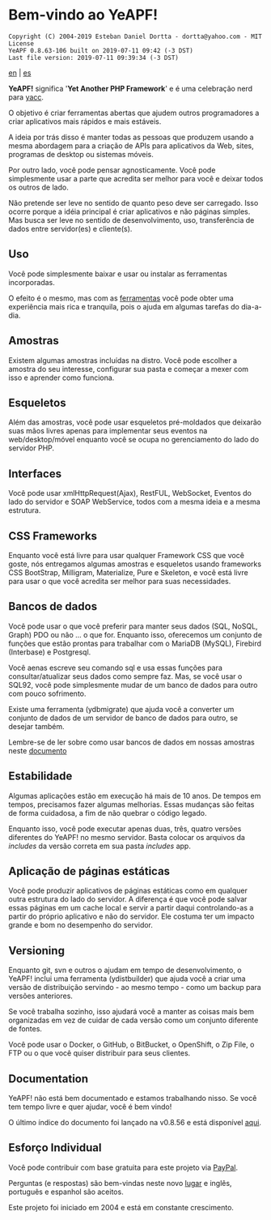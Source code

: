 # **Bem-vindo ao YeAPF!**

    Copyright (C) 2004-2019 Esteban Daniel Dortta - dortta@yahoo.com - MIT License
    YeAPF 0.8.63-106 built on 2019-07-11 09:42 (-3 DST)
    Last file version: 2019-07-11 09:39:34 (-3 DST)

[en](readme-en.md) | [es](readme-es.md) 

**YeAPF!** significa '**Yet Another PHP Framework**' e é uma celebração nerd para [yacc](https://whatis.techtarget.com/definition/yacc-yet-another-compiler-compiler).

O objetivo é criar ferramentas abertas que ajudem outros programadores a criar aplicativos mais rápidos e mais estáveis.

A ideia por trás disso é manter todas as pessoas que produzem usando a mesma abordagem para a criação de APIs para aplicativos da Web, sites, programas de desktop ou sistemas móveis.

Por outro lado, você pode pensar agnosticamente. Você pode simplesmente usar a parte que acredita ser melhor para você e deixar todos os outros de lado.

Não pretende ser leve no sentido de quanto peso deve ser carregado. Isso ocorre porque a idéia principal é criar aplicativos e não páginas simples. Mas busca ser leve no sentido de desenvolvimento, uso, transferência de dados entre servidor(es) e cliente(s).

## Uso
Você pode simplesmente baixar e usar ou instalar as ferramentas incorporadas.

O efeito é o mesmo, mas com as [ferramentas](http://www.yeapf.com/wp/?p=455) você pode obter uma experiência mais rica e tranquila, pois o ajuda em algumas tarefas do dia-a-dia.

## Amostras
Existem algumas amostras incluídas na distro. Você pode escolher a amostra do seu interesse, configurar sua pasta e começar a mexer com isso e aprender como funciona.

## Esqueletos
Além das amostras, você pode usar esqueletos pré-moldados que deixarão suas mãos livres apenas para implementar seus eventos na web/desktop/móvel enquanto você se ocupa no gerenciamento do lado do servidor PHP.

## Interfaces
Você pode usar xmlHttpRequest(Ajax), RestFUL, WebSocket, Eventos do lado do servidor e SOAP WebService, todos com a mesma ideia e a mesma estrutura.

## CSS Frameworks
Enquanto você está livre para usar qualquer Framework CSS que você goste, nós entregamos algumas amostras e esqueletos usando frameworks CSS BootStrap, Milligram, Materialize, Pure e Skeleton, e você está livre para usar o que você acredita ser melhor para suas necessidades.

## Bancos de dados
Você pode usar o que você preferir para manter seus dados (SQL, NoSQL, Graph) PDO ou não ... o que for. Enquanto isso, oferecemos um conjunto de funções que estão prontas para trabalhar com o MariaDB (MySQL), Firebird (Interbase) e Postgresql.

Você aenas escreve seu comando sql e usa essas funções para consultar/atualizar seus dados como sempre faz. Mas, se você usar o SQL92, você pode simplesmente mudar de um banco de dados para outro com pouco sofrimento.

Existe uma ferramenta (ydbmigrate) que ajuda você a converter um conjunto de dados de um servidor de banco de dados para outro, se desejar também.

Lembre-se de ler sobre como usar bancos de dados em nossas amostras neste [documento](readme-database-samples-pt-br.md)

## Estabilidade
Algumas aplicações estão em execução há mais de 10 anos. De tempos em tempos, precisamos fazer algumas melhorias. Essas mudanças são feitas de forma cuidadosa, a fim de não quebrar o código legado.

Enquanto isso, você pode executar apenas duas, três, quatro versões diferentes do YeAPF! no mesmo servidor. Basta colocar os arquivos da *includes* da versão correta em sua pasta *includes* app.

## Aplicação de páginas estáticas
Você pode produzir aplicativos de páginas estáticas como em qualquer outra estrutura do lado do servidor. A diferença é que você pode salvar essas páginas em um cache local e servir a partir daqui controlando-as a partir do próprio aplicativo e não do servidor. Ele costuma ter um impacto grande e bom no desempenho do servidor.

## Versioning
Enquanto git, svn e outros o ajudam em tempo de desenvolvimento, o YeAPF! inclui uma ferramenta (ydistbuilder) que ajuda você a criar uma versão de distribuição servindo - ao mesmo tempo - como um backup para versões anteriores.

Se você trabalha sozinho, isso ajudará você a manter as coisas mais bem organizadas em vez de cuidar de cada versão como um conjunto diferente de fontes.

Você pode usar o Docker, o GitHub, o BitBucket, o OpenShift, o Zip File, o FTP ou o que você quiser distribuir para seus clientes.

## Documentation
YeAPF! não está bem documentado e estamos trabalhando nisso.
Se você tem tempo livre e quer ajudar, você é bem vindo!

O último índice do documento foi lançado na v0.8.56 e está disponível [aqui](http://yeapf.com/doc/0.8.56/index.html).

## Esforço Individual
Você pode contribuir com base gratuita para este projeto via [PayPal](http://www.yeapf.com/paypal-en.html).

Perguntas (e respostas) são bem-vindas neste novo [lugar](http://answers.yeapf.com/) e inglês, português e espanhol são aceitos.

Este projeto foi iniciado em 2004 e está em constante crescimento.